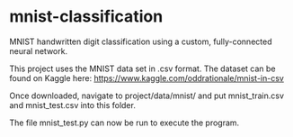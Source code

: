 # mnist-classification
MNIST handwritten digit classification using a custom, fully-connected neural network.

This project uses the MNIST data set in .csv format. The dataset can be found on Kaggle here: https://www.kaggle.com/oddrationale/mnist-in-csv

Once downloaded, navigate to project/data/mnist/ and put mnist_train.csv and mnist_test.csv into this folder.

The file mnist_test.py can now be run to execute the program.
